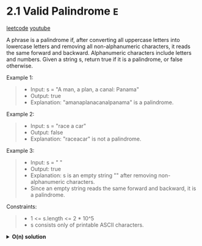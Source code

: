 # 2.1 Valid Palindrome `E`

[leetcode](https://leetcode.com/problems/valid-palindrome/)
[youtube](https://www.youtube.com/watch?v=jJXJ16kPFWg)

A phrase is a palindrome if, after converting all uppercase letters into lowercase letters and removing all non-alphanumeric characters, it reads the same forward and backward. Alphanumeric characters include letters and numbers.
Given a string s, return true if it is a palindrome, or false otherwise.

Example 1:
> - Input: s = "A man, a plan, a canal: Panama"
> - Output: true
> - Explanation: "amanaplanacanalpanama" is a palindrome.

Example 2:
> - Input: s = "race a car"
> - Output: false
> - Explanation: "raceacar" is not a palindrome.

Example 3:
> - Input: s = " "
> - Output: true
> - Explanation: s is an empty string "" after removing non-alphanumeric characters.
> - Since an empty string reads the same forward and backward, it is a palindrome.

Constraints:
> - 1 <= s.length <= 2 * 10^5
> - s consists only of printable ASCII characters.

<details>
<summary><b>O(n) solution</b></summary>
	
- set s to a lowercase alpha-numeric string  
- init l and r pointers to 0 and s length - 1
- loop while l < r
  - return false if s[l] != s[r]
  - increment l and decrement r
- return true
	
```go
func IsPalindrome(s string) bool {
    reg, _ := regexp.Compile("[^a-zA-Z0-9]+") 
    s = reg.ReplaceAllString(s, "")
    s = strings.ToLower(s)
    l, r := 0, len(s)-1

    for l < r {
	if s[l] != s[r] { return false }
	l++; r--
    }

    return true
}
```
</details>
